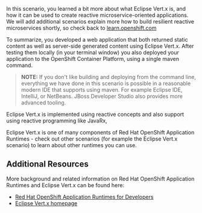 In this scenario, you learned a bit more about what Eclipse Vert.x is, and how it can be used to create reactive microservice-oriented applications. We will add additional scenarios explain more how to build resilient reactive microservices shortly, so check back to [learn.openshift.com](http://learn.openshift.com)

To summarize, you developed a web application that both returned static content as well as server-side generated content using Eclipse Vert.x. After testing them locally (in your terminal window) you also deployed your application to the OpenShift Container Platform, using a single maven command.

>**NOTE:** If you don't like building and deploying from the command line, everything we have done in this scenario is possible in a reasonable modern IDE that supports using maven. For example Eclipse IDE, IntelliJ, or NetBeans. JBoss Developer Studio also provides more advanced tooling.

Eclipse Vert.x is implemented using reactive concepts and also support using reactive programming like JavaRx,

Eclipse Vert.x is one of many components of Red Hat OpenShift Application Runtimes - check out other scenarios (for example the Eclipse Vert.x scenario) to learn about other runtimes you can use.

## Additional Resources

More background and related information on Red Hat OpenShift Application Runtimes and Eclipse Vert.x can be found here:

* [Red Hat OpenShift Application Runtimes for Developers](https://developers.redhat.com/rhoar)
* [Eclipse Vert.x homepage](https://www.vertx.io/)

